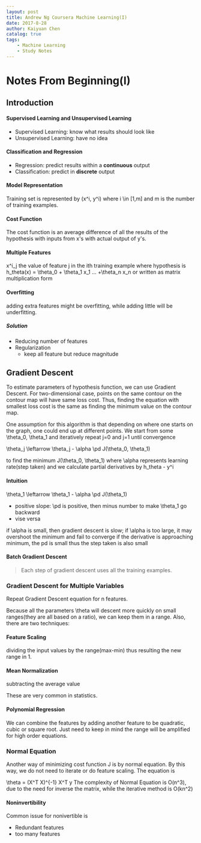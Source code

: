 ```yaml
---
layout: post
title: Andrew Ng Coursera Machine Learning(I)
date: 2017-8-28
author: Kaiyuan Chen
catalog: true
tags:
    - Machine Learning
    - Study Notes
---
```


# Notes From Beginning(I)
## Introduction

#### Supervised Learning and Unsupervised Learning 
* Supervised Learning: know what results should look like 
* Unsupervised Learning: have no idea 

#### Classification and Regression 
* Regression: predict results within a **continuous** output 
* Classification: predict in **discrete** output 

#### Model Representation
Training set is represented by (x^i, y^i) where i \in [1,m] and m is the number of training examples.

#### Cost Function 
The cost function is an average difference of all the results of the hypothesis with inputs from x's with actual output of y's. 

#### Multiple Features
x^i_j the value of feature j in the ith training example 
where hypothesis is 
h_theta(x) = \theta_0 + \theta_1 x_1 ... +\theta_n x_n
or written as matrix multiplication form

#### Overfitting 
adding extra features might be overfitting, while adding little will be underfitting. 

##### Solution 
* Reducing number of features 
* Regularization
    * keep all feature but reduce magnitude 

## Gradient Descent 
To estimate parameters of hypothesis function, we can use Gradient Descent. For two-dimensional case, points on the same contour on the contour map will have same loss cost. Thus, finding the equation with smallest loss cost is the same as finding the minimum value on the contour map. 

One assumption for this algorithm is that depending on where one starts on the graph, one could end up at different points. We start from some \theta_0, \theta_1 and iteratively repeat j=0 and j=1 until convergence

\theta_j \leftarrow \theta_j - \alpha \pd J(\theta_0, \theta_1)
 
to find the minimum J(\theta_0, \theta_1) where \alpha represents learning rate(step taken) and we calculate partial derivatives by h_theta - y^i 

#### Intuition 
\theta_1 \leftarrow \theta_1 - \alpha \pd J(\theta_1)
* positive slope: \pd is positive, then minus number to make \theta_1 go backward 
* vise versa

if \alpha is small, then gradient descent is slow;
if \alpha is too large, it may overshoot the minimum and fail to converge
if the derivative is approaching minimum, the pd is small thus the step taken is also small 

#### Batch Gradient Descent 
>Each step of gradient descent uses all the training examples.

### Gradient Descent for Multiple Variables 
Repeat Gradient Descent equation for n features. 

Because all the parameters \theta will descent more quickly on small ranges(they are all based on a ratio), we can keep them in a range. Also, there are two techniques:

#### Feature Scaling 
dividing the input values by the range(max-min) thus resulting the new range in 1.  
#### Mean Normalization 
subtracting the average value 

These are very common in statistics. 

#### Polynomial Regression 
We can combine the features by adding another feature to be quadratic, cubic or square root. Just need to keep in mind the range will be amplified for high order equations. 

### Normal Equation 
Another way of minimizing cost function J is by normal equation. By this way, we do not need to iterate or do feature scaling. 
The equation is 

\theta = (X^T X)^{-1} X^T y
The complexity of Normal Equation is O(n^3), due to the need for inverse the matrix, while the iterative method is O(kn^2)

#### Noninvertibility 
Common issue for nonivertible is 
* Redundant features 
* too many features 